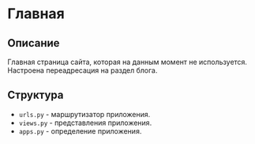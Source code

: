 # Главная

## Описание

Главная страница сайта, которая на данным момент не используется. Настроена переадресация на раздел блога.

## Структура

* `urls.py` - маршрутизатор приложения.
* `views.py` - представления приложения.
* `apps.py` - определение приложения.
